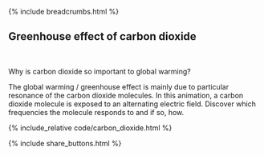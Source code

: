 {% include breadcrumbs.html %}

## Greenhouse effect of carbon dioxide
<div class="header_line"><br/></div>

Why is carbon dioxide so important to global warming?

The global warming / greenhouse effect is mainly due to particular resonance of the carbon dioxide molecules. 
In this animation, a carbon dioxide molecule is exposed to an alternating electric field. 
Discover which frequencies the molecule responds to and if so, how.

{% include_relative code/carbon_dioxide.html %}

<p style="clear: both;"></p>

{% include share_buttons.html %}



